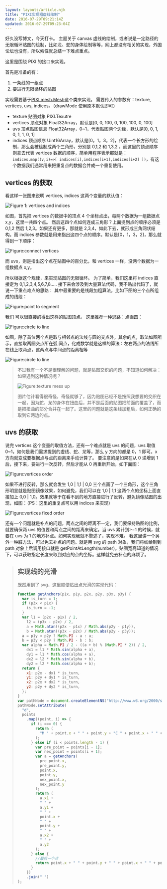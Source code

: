 ```yaml
---
layout: layouts/article.njk
title: "PIXI实现粗虚线绘制"
date: 2016-07-29T09:21:14Z
updated: 2016-07-29T09:23:04Z
---
```


好久没写博文，今天打卡。
主题关于 canvas 虚线的绘制，或者说是一定路径的无限循环贴图的绘制，比如龙、蛇的身体绘制等等，网上都没有相关的实现，外国论坛也没有，所以索性就总结一下难点重点。

这里是围绕 PIXI 的接口来实现。

首先是准备的有：

1. 一条线的一组点
2. 要进行无限循环的贴图

实现需要基于[PIXI.mesh.Mesh](https://pixijs.github.io/docs/PIXI.mesh.Mesh.html)这个类来实现。
需要传入的参数有：texture, vertices, uvs, indices。（drawMode 使用原本默认即可）

- texture 贴图对象 PIXI.Texutre
- vertices 顶点对象 Float32Array，默认是[0, 0, 100, 0, 100, 100, 0, 100]
- uvs 顶点贴图信息 Float32Array，0~1，代表贴图两个边缘，默认是[0, 0, 1, 0, 1, 1, 0, 1]
- indices 顶点顺序 Uint16Array，默认是[0，1，3，2]，代表一个长方形的绘制，那么会被绘制成两个三角形，分别是 0,1,2 和 1,3,2 。而这里的顶点顺序则拿去代表 vertices 数据的顺序，简单用程序表示那就是：`indices.map((v,i)=>[ indices[i],indices[i+1],indices[i+2] ])`，有这个数据我们通常用来把重复点的数据合并成一个重复使用。

## vertices 的获取

看这样一张图来说明 vertices, indices 这两个变量的默认值：

![Figure 1: vertices and indices](/_img/pixi-dash-line/vertices-and-indices.png)

如图，首先把 vertices 的数据中的顶点 4 个坐标点出，每两个数据为一组数据点 x,y，这里一共四个点。
然后这四个点如何连成三角形？上面提到点的顺序必须是 0,1,2 然后 1,2,3。如果还有更多，那就是 2,3,4，如此下去，就形成三角网状结构。而 indices 参数就是用来指出这四个点的顺序。默认是[0，1，3，2]，那么就得到一下顺序：

![Figure:connect vertices](/_img/pixi-dash-line/connect-vertices.png)

而 uvs，则是指出这个点在贴图中的百分比，和 vertices 一样，没两个数据为一组数据点 x,y。

所以根据这个规律，来实现贴图的无限循环。
为了简单，我们这里将 indices 直接定为 0,1,2,3,4,5,6,7,8.....
接下来会涉及到大量算法代码，我不贴出代码了，就说一下重点难点的思路：
其中最重要的是线段加粗算法，比如下图的三个点所组成的线段：

![Figure:point to segment](/_img/pixi-dash-line/point-to-segment.png)

我们 可以很直接的得出这样的贴图顶点。
这里推荐一种思路：点画圆：

![Figure:circle to line](/_img/pixi-dash-line/circle-to-line.png)

如图，除了首位两个点是取与相邻点的法线与圆的交点外，其余的点，取法如图所示，直接取两圆交点所在弧 间点，化成数学就是这样的算法：左右两点的法线所在线上取两点，这两点与中间点的距离相等

![Figure:circle to line](/_img/pixi-dash-line/circle-to-line-math.png)

> 不过我有一个不是很理解的问题，就是贴图交织的问题，不知道如何解决：如果遇到这种情况呢？
>
> ![Figure:texture mess up](/_img/pixi-dash-line/texture-mess-up.png)
>
> 图片估计看得很奇怪，奇怪就够了，因为贴图已经不是按照我想要的交织在一起，因为蛇、龙的身体在扭曲后，并不是后面的贴图把前面的覆盖了，而是把扭曲的部分合并在一起了。这里的问题就是这条线加粗后，如何正确的取到它两边的点。

## uvs 的获取

说完 vertices 这个变量的取值方法，还有一个难点就是 uvs 的问题，uvs 取值 0~1，如何是我们需求提到的虚线、蛇、龙等，那么 y 方向的都是 0，1 即可。x 方向就变成要根据点与点的距离来手动计算了。
要注意的是如果在从 0 递增到 1 后，接下来，要进行一次反转，然后才能从 0 再重新开始，如下面图：

![Figure:vertices order](/_img/pixi-dash-line/vertices-order.png)

如果不进行反转，那么就会发生 1,0 | 1,1 | 0,0 三个点画了一个三角形，这个三角形明显就是贴图镜像效果，如何避免，我们可以在 1,0 | 1,1 这两个点的坐标上面直接加上 0,0 | 1,0。效果就等于在看不到的地方直接进行了反转，避免镜像贴图的出现，如图：（PS：这里的重复点可以用 indices 来实现）

![Figure:vertices fixed order](/_img/pixi-dash-line/vertices-fixed-order.png)

还有一个问题就是补点的问题，两点之间的距离不一定，我们要保持贴图的比例，就要确保两 uvs 的值要和两点之间的距离来确定。当 uvs 累计到>=1 的时候，就要在 uvs 为 1 的地方补点。如何实现我就不赘述了，实现不难。
我这里讲一个另外一种脏方法，可以免去补点的问题。就是用 svg 的 path 对象，我们将线绘制到 path 对象上后调用接口就是 getPointAtLength(number)。贴图宽高知道的情况下，可以获取指定长度来取到对应的点的坐标。这样就免去补点的麻烦了。

> ## 实现线的光滑
>
> 既然用到了 svg，这里顺便贴出点光滑的实现代码：
>
> ```js
> function getAnchors(p1x, p1y, p2x, p2y, p3x, p3y) {
>   var is_turn = 1;
>   if (p3x < p1x) {
>     is_turn = -1;
>   }
>   var l1 = (p2x - p1x) / 2,
>     l2 = (p3x - p2x) / 2,
>     a = Math.atan((p2x - p1x) / Math.abs(p2y - p1y)),
>     b = Math.atan((p3x - p2x) / Math.abs(p2y - p3y));
>   a = p1y < p2y ? Math.PI - a : a;
>   b = p3y < p2y ? Math.PI - b : b;
>   var alpha = Math.PI / 2 - ((a + b) % (Math.PI * 2)) / 2,
>     dx1 = l1 * Math.sin(alpha + a),
>     dy1 = l1 * Math.cos(alpha + a),
>     dx2 = l2 * Math.sin(alpha + b),
>     dy2 = l2 * Math.cos(alpha + b);
>   return {
>     x1: p2x - dx1 * is_turn,
>     y1: p2y + dy1 * is_turn,
>     x2: p2x + dx2 * is_turn,
>     y2: p2y + dy2 * is_turn,
>   };
> }
> var pathNode = document.createElementNS("http://www.w3.org/2000/svg", "path");
> pathNode.setAttribute(
>   "d",
>   points
>     .map((point, i) => {
>       if (i === 0) {
>         return (
>           "M " + point.x + " " + point.y + "C " + point.x + " " + point.y
>         );
>       } else if (i < points.length - 1) {
>         var pre_point = points[i - 1];
>         var nex_point = points[i + 1];
>         var a = getAnchors(
>           pre_point.x,
>           pre_point.y,
>           point.x,
>           point.y,
>           nex_point.x,
>           nex_point.y
>         );
>         return (
>           a.x1 +
>           " " +
>           a.y1 +
>           " " +
>           point.x +
>           " " +
>           point.y +
>           " " +
>           a.x2 +
>           " " +
>           a.y2
>         );
>       } else {
>         //最后一个点
>         return point.x + " " + point.y + " " + point.x + " " + point.y;
>       }
>     })
>     .join(" ")
> );
> ```
